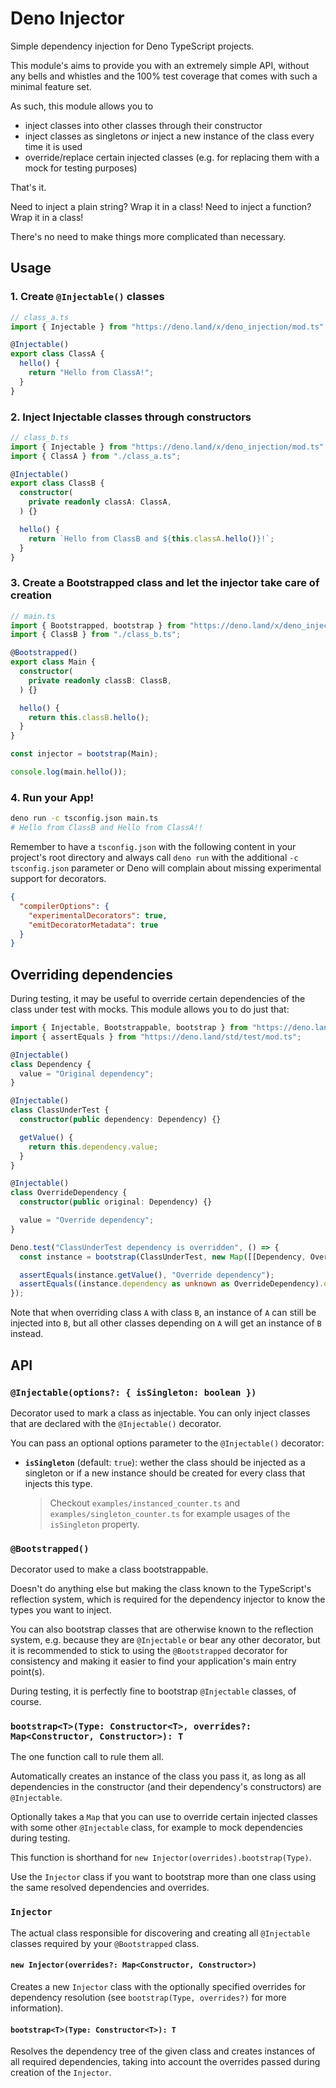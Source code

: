 # Deno Injector
Simple dependency injection for Deno TypeScript projects.

This module's aims to provide you with an extremely simple API, without any bells and whistles and the 100% test coverage that comes with such a minimal feature set.

As such, this module allows you to
- inject classes into other classes through their constructor
- inject classes as singletons *or* inject a new instance of the class every time it is used
- override/replace certain injected classes (e.g. for replacing them with a mock for testing purposes)

That's it.

Need to inject a plain string? Wrap it in a class!
Need to inject a function? Wrap it in a class!

There's no need to make things more complicated than necessary.

## Usage
### 1. Create `@Injectable()` classes
```ts
// class_a.ts
import { Injectable } from "https://deno.land/x/deno_injection/mod.ts";

@Injectable()
export class ClassA {
  hello() {
    return "Hello from ClassA!";
  }
}
```

### 2. Inject Injectable classes through constructors
```ts
// class_b.ts
import { Injectable } from "https://deno.land/x/deno_injection/mod.ts";
import { ClassA } from "./class_a.ts";

@Injectable()
export class ClassB {
  constructor(
    private readonly classA: ClassA,
  ) {}

  hello() {
    return `Hello from ClassB and ${this.classA.hello()}!`;
  }
}
```

### 3. Create a Bootstrapped class and let the injector take care of creation
```ts
// main.ts
import { Bootstrapped, bootstrap } from "https://deno.land/x/deno_injection/mod.ts";
import { ClassB } from "./class_b.ts";

@Bootstrapped()
export class Main {
  constructor(
    private readonly classB: ClassB,
  ) {}

  hello() {
    return this.classB.hello();
  }
}

const injector = bootstrap(Main);

console.log(main.hello());
```

### 4. Run your App!
```sh
deno run -c tsconfig.json main.ts
# Hello from ClassB and Hello from ClassA!!
```

Remember to have a `tsconfig.json` with the following content in your project's root directory and always call `deno run` with the additional `-c tsconfig.json` parameter or Deno will complain about missing experimental support for decorators.

```json
{
  "compilerOptions": {
    "experimentalDecorators": true,
    "emitDecoratorMetadata": true
  }
}
```

## Overriding dependencies
During testing, it may be useful to override certain dependencies of the class under test with mocks.
This module allows you to do just that:

```ts
import { Injectable, Bootstrappable, bootstrap } from "https://deno.land/x/deno_injection/mod.ts";
import { assertEquals } from "https://deno.land/std/test/mod.ts";

@Injectable()
class Dependency {
  value = "Original dependency";
}

@Injectable()
class ClassUnderTest {
  constructor(public dependency: Dependency) {}

  getValue() {
    return this.dependency.value;
  }
}

@Injectable()
class OverrideDependency {
  constructor(public original: Dependency) {}

  value = "Override dependency";
}

Deno.test("ClassUnderTest dependency is overridden", () => {
  const instance = bootstrap(ClassUnderTest, new Map([[Dependency, OverrideDependency]]));

  assertEquals(instance.getValue(), "Override dependency");
  assertEquals((instance.dependency as unknown as OverrideDependency).original.value, "Original dependency");
});
```

Note that when overriding class `A` with class `B`, an instance of `A` can still be injected into `B`, but all other classes depending on `A` will get an instance of `B` instead.

## API
### `@Injectable(options?: { isSingleton: boolean })`
Decorator used to mark a class as injectable.
You can only inject classes that are declared with the `@Injectable()` decorator.

You can pass an optional options parameter to the `@Injectable()` decorator:
- **`isSingleton`** (default: `true`): wether the class should be injected as a singleton or if a new instance should be created for every class that injects this type.

    > Checkout `examples/instanced_counter.ts` and `examples/singleton_counter.ts` for example usages of the `isSingleton` property.

### `@Bootstrapped()`
Decorator used to make a class bootstrappable.

Doesn't do anything else but making the class known to the TypeScript's reflection system, which is required for the dependency injector to know the types you want to inject.

You can also bootstrap classes that are otherwise known to the reflection system, e.g. because they are `@Injectable` or bear any other decorator, but it is recommended to stick to using the `@Bootstrapped` decorator for consistency and making it easier to find your application's main entry point(s).

During testing, it is perfectly fine to bootstrap `@Injectable` classes, of course.

### `bootstrap<T>(Type: Constructor<T>, overrides?: Map<Constructor, Constructor>): T`
The one function call to rule them all.

Automatically creates an instance of the class you pass it, as long as all dependencies in the constructor (and their dependency's constructors) are `@Injectable`.

Optionally takes a `Map` that you can use to override certain injected classes with some other `@Injectable` class, for example to mock dependencies during testing.

This function is shorthand for `new Injector(overrides).bootstrap(Type)`.

Use the `Injector` class if you want to bootstrap more than one class using the same resolved dependencies and overrides.

### `Injector`
The actual class responsible for discovering and creating all `@Injectable` classes required by your `@Bootstrapped` class.

#### `new Injector(overrides?: Map<Constructor, Constructor>)`
Creates a new `Injector` class with the optionally specified overrides for dependency resolution (see `bootstrap(Type, overrides?)` for more information).

#### `bootstrap<T>(Type: Constructor<T>): T`
Resolves the dependency tree of the given class and creates instances of all required dependencies, taking into account the overrides passed during creation of the `Injector`.

